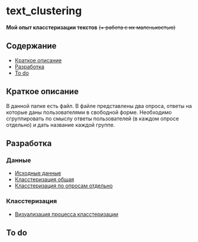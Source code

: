 # text_clustering 
**Мой опыт класстеризации текстов** ~~(+ работа с их маленькостью)~~
## Содержание
 - [Краткое описание](#краткое-описание)
 - [Разработка](#разработка)
 - [To do](#to-do)


## Краткое описание

В данной папке есть файл. В файле представлены два опроса, ответы на которые даны пользователями в свободной форме. 
Необходимо сгруппировать по смыслу ответы пользователей (в каждом опросе отдельно) и дать название каждой группе.



## Разработка

### Данные
 - [Исходные данные](data.csv)
 - [Класстеризация общая](result.csv)
 - [Класстеризация по опросам отдельно](result_sep.csv)

### Класстеризация

 - [Визуализация процесса класстеризации](text_clustering.ipynb)

## To do
